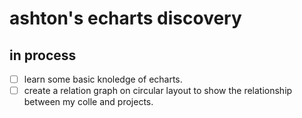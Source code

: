 # ashton's echarts discovery


## in process

- [ ] learn some basic knoledge of echarts.
- [ ] create a relation graph on circular layout to show the relationship between my colle and projects.
